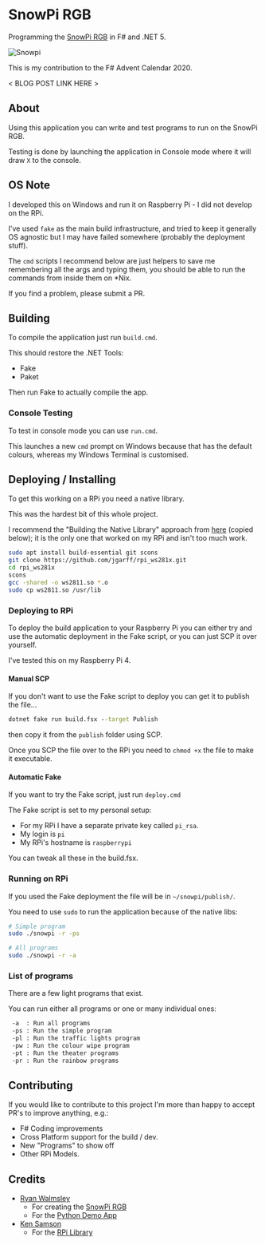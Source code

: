 # SnowPi RGB

Programming the [SnowPi RGB](https://snowpi.xyz/) in F# and .NET 5.

![Snowpi](https://cdn.shopify.com/s/files/1/0446/2143/0938/products/snowmanOnPi_1000x1500.jpg?v=1596114774)

This is my contribution to the F# Advent Calendar 2020.

< BLOG POST LINK HERE >

## About

Using this application you can write and test programs to run on the SnowPi RGB.

Testing is done by launching the application in Console mode where it will draw `X` to the console.

## OS Note

I developed this on Windows and run it on Raspberry Pi - I did not develop on the RPi.

I've used `fake` as the main build infrastructure, and tried to keep it generally OS agnostic
but I may have failed somewhere (probably the deployment stuff).

The `cmd` scripts I recommend below are just helpers to save me remembering all the args
and typing them, you should be able to run the commands from inside them on *Nix.

If you find a problem, please submit a PR.

## Building

To compile the application just run `build.cmd`.

This should restore the .NET Tools:

- Fake
- Paket

Then run Fake to actually compile the app.

### Console Testing

To test in console mode you can use `run.cmd`.

This launches a new `cmd` prompt on Windows because that has the default colours,
whereas my Windows Terminal is customised.

## Deploying / Installing

To get this working on a RPi you need a native library.

This was the hardest bit of this whole project.

I recommend the "Building the Native Library" approach from
[here](https://github.com/kenssamson/rpi-ws281x-csharp/tree/master/lib#building-the-native-library) (copied below); it is the only one
that worked on my RPi and isn't too much work.

```sh
sudo apt install build-essential git scons
git clone https://github.com/jgarff/rpi_ws281x.git
cd rpi_ws281x
scons
gcc -shared -o ws2811.so *.o
sudo cp ws2811.so /usr/lib
```

### Deploying to RPi

To deploy the build application to your Raspberry Pi you can either try and use the
automatic deployment in the Fake script, or you can just SCP it over yourself.

I've tested this on my Raspberry Pi 4.

#### Manual SCP

If you don't want to use the Fake script to deploy you can get it to publish the file...

```cmd
dotnet fake run build.fsx --target Publish
```

then copy it from the `publish` folder using SCP.

Once you SCP the file over to the RPi you need to `chmod +x` the file to make it
executable.

#### Automatic Fake

If you want to try the Fake script, just run `deploy.cmd`

The Fake script is set to my personal setup:

- For my RPi I have a separate private key called `pi_rsa`.
- My login is `pi`
- My RPi's hostname is `raspberrypi`

You can tweak all these in the build.fsx.

### Running on RPi

If you used the Fake deployment the file will be in `~/snowpi/publish/`.

You need to use `sudo` to run the application because of the native libs:

```sh
# Simple program
sudo ./snowpi -r -ps

# All programs
sudo ./snowpi -r -a
```

### List of programs

There are a few light programs that exist.

You can run either all programs or one or many individual ones:

```sh
 -a  : Run all programs
 -ps : Run the simple program
 -pl : Run the traffic lights program
 -pw : Run the colour wipe program
 -pt : Run the theater programs
 -pr : Run the rainbow programs
```

## Contributing

If you would like to contribute to this project I'm more than
happy to accept PR's to improve anything, e.g.:

- F# Coding improvements
- Cross Platform support for the build / dev.
- New "Programs" to show off
- Other RPi Models.

## Credits

- [Ryan Walmsley](https://github.com/ryanteck)
  - For creating the [SnowPi RGB](https://snowpi.xyz/)
  - For the [Python Demo App](https://github.com/ryanteck/snowpirgb-python)
- [Ken Samson](https://github.com/kenssamson)
  - For the [RPi Library](https://github.com/kenssamson/rpi-ws281x-csharp)
